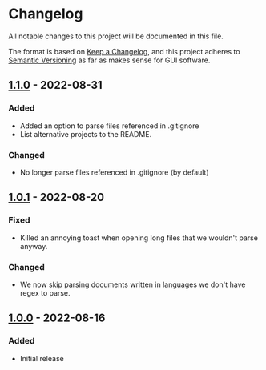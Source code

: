 # Changelog
All notable changes to this project will be documented in this file.

The format is based on [Keep a Changelog](https://keepachangelog.com/en/1.0.0/),
and this project adheres to [Semantic Versioning](https://semver.org/spec/v2.0.0.html)
as far as makes sense for GUI software.

## [1.1.0] - 2022-08-31
### Added
- Added an option to parse files referenced in .gitignore
- List alternative projects to the README.

### Changed
- No longer parse files referenced in .gitignore (by default)

## [1.0.1] - 2022-08-20
### Fixed
- Killed an annoying toast when opening long files that we wouldn't parse anyway.

### Changed
- We now skip parsing documents written in languages we don't have regex to parse.

## [1.0.0] - 2022-08-16
### Added
- Initial release

[Unreleased]: https://github.com/AverageHelper/meta-comments/compare/v1.1.0...HEAD
[1.1.0]: https://github.com/AverageHelper/meta-comments/compare/v1.0.1...v1.1.0
[1.0.1]: https://github.com/AverageHelper/meta-comments/compare/v1.0.0...v1.0.1
[1.0.0]: https://github.com/AverageHelper/meta-comments/releases/tag/v1.0.0
